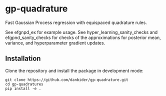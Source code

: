 # gp-quadrature
Fast Gaussian Process regression with equispaced quadrature rules. 

See efgnpd_ex for example usage. 
See hyper_learning_sanity_checks and efgpnd_sanity_checks for checks of the approximations for posterior mean, variance, and hyperparameter gradient updates. 

## Installation
Clone the repository and install the package in development mode:

```
git clone https://github.com/danbider/gp-quadrature.git
cd gp-quadratures
pip install -e .
```

